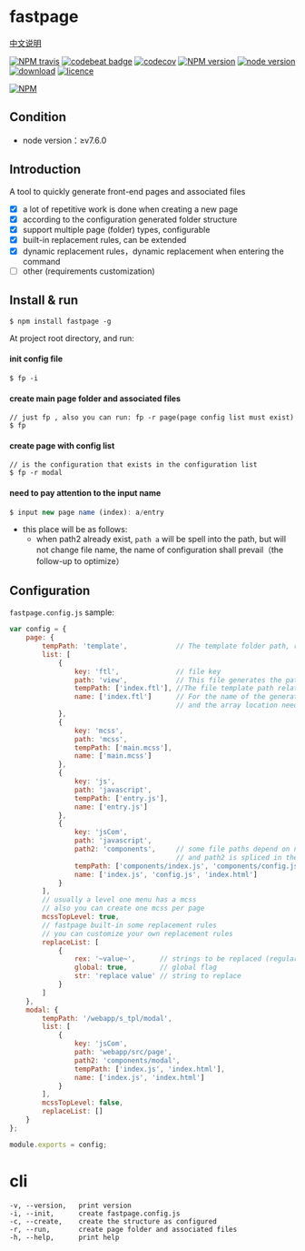 # fastpage

[中文说明](https://github.com/ReAlign/fastpage/blob/master/README.md)

[![NPM travis][travis-image]][github-url]
[![codebeat badge][codebeat-image]][codebeat-url]
[![codecov][codecov-image]][codecov-url]
[![NPM version][npm-image]][npm-url]
[![node version][node-v-image]][github-url]
[![download][downloads-image]][github-url]
[![licence][licence-image]][github-url]

[![NPM][nodei-image]][npm-url]

[github-url]: https://github.com/ReAlign/fastpage
[npm-url]: https://www.npmjs.com/package/fastpage
[codebeat-url]: https://codebeat.co/projects/github-com-realign-fastpage-master
[codecov-url]: https://codecov.io/gh/ReAlign/fastpage

[travis-image]: http://img.shields.io/travis/ReAlign/fastpage.svg

[codebeat-image]: https://codebeat.co/badges/6cedbb50-1d93-4b4a-bfe6-ec316b873667
[codecov-image]: https://codecov.io/gh/ReAlign/fastpage/branch/master/graph/badge.svg

[npm-image]: https://img.shields.io/npm/v/fastpage.svg

[node-v-image]: https://img.shields.io/badge/node-%E2%89%A5v7.6.0-brightgreen.svg

[downloads-image]: https://img.shields.io/npm/dt/fastpage.svg

[licence-image]: https://img.shields.io/npm/l/fastpage.svg

[nodei-image]: https://nodei.co/npm/fastpage.png?downloads=true&downloadRank=true&stars=true

<!-- [![NPM stars][stars-image]][stars-url]
[![NPM forks][forks-image]][forks-url]
[![NPM issues][issues-image]][issues-url] -->

<!-- [stars-image]: https://img.shields.io/github/stars/ReAlign/fastpage.svg
[stars-url]: https://github.com/ReAlign/fastpage/stargazers -->

<!-- [forks-image]: https://img.shields.io/github/forks/ReAlign/fastpage.svg
[forks-url]: https://github.com/ReAlign/fastpage/network -->

<!-- [issues-image]: https://img.shields.io/github/issues/ReAlign/fastpage.svg
[issues-url]: https://github.com/ReAlign/fastpage/issues -->

## Condition

* node version：≥v7.6.0

## Introduction

A tool to quickly generate front-end pages and associated files

* [x] a lot of repetitive work is done when creating a new page
* [x] according to the configuration generated folder structure
* [x] support multiple page (folder) types, configurable
* [x] built-in replacement rules, can be extended
* [x] dynamic replacement rules，dynamic replacement when entering the command
* [ ] other (requirements customization)

## Install & run

```
$ npm install fastpage -g
```

At project root directory, and run:

#### init config file
```
$ fp -i
```
#### create main page folder and associated files
```
// just fp , also you can run: fp -r page(page config list must exist)
$ fp
```

#### create page with config list
```
// is the configuration that exists in the configuration list
$ fp -r modal
```

#### need to pay attention to the input name

```javascript
$ input new page name (index): a/entry
```
* this place will be as follows:
    * when path2 already exist, `path a` will be spell into the path, but will not change file name, the name of configuration shall prevail（the follow-up to optimize）

## Configuration

`fastpage.config.js` sample:

```javascript
var config = {
    page: {
        tempPath: 'template',            // The template folder path, relative to the configuration file
        list: [
            {
                key: 'ftl',              // file key
                path: 'view',            // This file generates the path relative to the configuration file
                tempPath: ['index.ftl'], //The file template path relative to the template folder path
                name: ['index.ftl']      // For the name of the generated file, tempPath & name has multiple
                                         // and the array location needs to correspond
            },
            {
                key: 'mcss',
                path: 'mcss',
                tempPath: ['main.mcss'],
                name: ['main.mcss']
            },
            {
                key: 'js',
                path: 'javascript',
                tempPath: ['entry.js'],
                name: ['entry.js']
            },
            {
                key: 'jsCom',
                path: 'javascript',
                path2: 'components',     // some file paths depend on newly created folder 'folder'
                                         // and path2 is spliced in the back of 'folder'
                tempPath: ['components/index.js', 'components/config.js', 'components/index.html'],
                name: ['index.js', 'config.js', 'index.html']
            }
        ],
        // usually a level one menu has a mcss
        // also you can create one mcss per page
        mcssTopLevel: true,
        // fastpage built-in some replacement rules
        // you can customize your own replacement rules
        replaceList: [
            {
                rex: '~value~',      // strings to be replaced (regular expressions)
                global: true,        // global flag
                str: 'replace value' // string to replace
            }
        ]
    },
    modal: {
        tempPath: '/webapp/s_tpl/modal',
        list: [
            {
                key: 'jsCom',
                path: 'webapp/src/page',
                path2: 'components/modal',
                tempPath: ['index.js', 'index.html'],
                name: ['index.js', 'index.html']
            }
        ],
        mcssTopLevel: false,
        replaceList: []
    }
};

module.exports = config;
```

# cli

```
-v, --version,   print version
-i, --init,      create fastpage.config.js
-c, --create,    create the structure as configured
-r, --run,       create page folder and associated files
-h, --help,      print help
```
